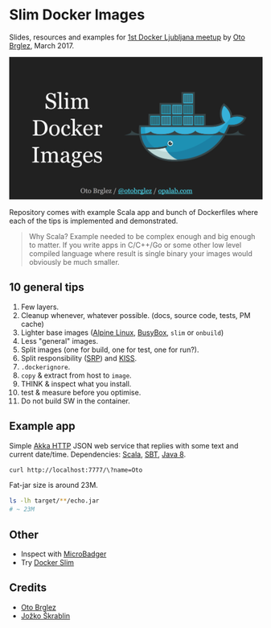 # Slim Docker Images

Slides, resources and examples for [1st Docker Ljubljana meetup][docker-meetup] by [Oto Brglez][otobrglez], March 2017.

![Slides](./slides.png)

Repository comes with example Scala app and bunch of Dockerfiles where each of the tips is implemented and demonstrated.

> Why Scala? Example needed to be complex enough and big enough to matter. If you write apps in C/C++/Go or some other low level compiled language where result is single binary your images would obviously be much smaller.

## 10 general tips

1. Few layers.
2. Cleanup whenever, whatever possible. (docs, source code, tests, PM cache)
3. Lighter base images ([Alpine Linux][alpine], [BusyBox][busybox], `slim` or `onbuild`)
4. Less "general" images.
5. Split images (one for build, one for test, one for run?).
6. Split responsibility ([SRP][srp]) and [KISS][kiss].
7. `.dockerignore`.
8. `copy` & extract from host to `image`.
9. THINK & inspect what you install.
10. test & measure before you optimise.
11. Do not build SW in the container.

## Example app

Simple [Akka HTTP][akka-http] JSON web service that replies with some text and current date/time. Dependencies: [Scala], [SBT], [Java 8][java].

```bash
curl http://localhost:7777/\?name=Oto
```

Fat-jar size is around 23M.
```bash
ls -lh target/**/echo.jar
# ~ 23M
```

## Other

- Inspect with [MicroBadger](https://microbadger.com)
- Try [Docker Slim](https://github.com/docker-slim/docker-slim)

## Credits

- [Oto Brglez](https://github.com/otobrglez)
- [Jožko Škrablin](https://github.com/jozko)

[otobrglez]: https://github.com/otobrglez
[docker-meetup]: https://www.meetup.com/Docker-Ljubljana/events/237617613/
[alpine]: https://hub.docker.com/_/alpine/
[akka-http]: http://doc.akka.io/docs/akka-http/current/scala.html
[java]: https://www.java.com/
[scala]: https://www.scala-lang.org/
[sbt]: http://www.scala-sbt.org/
[busybox]: https://hub.docker.com/_/busybox/
[srp]: https://en.wikipedia.org/wiki/Single_responsibility_principle
[kiss]: https://en.wikipedia.org/wiki/KISS_principle
[slides]: https://docs.google.com/presentation/d/1K0DHW31W5cj1d9hxzAn0sDSKntGpDVdaUzUy1HKZ1XU/edit?usp=sharing

